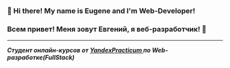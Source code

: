 ### 👋 Hi there! My name is Eugene and I'm Web-Developer!
### Всем привет! Меня зовут Евгений, я веб-разработчик! 👋

---

***Студент онлайн-курсов от [YandexPracticum ](https://practicum.yandex.ru/profile/web/) по Web-разработке(FullStack)***

<!--
**EugeneScheglov/EugeneScheglov** is a ✨ _special_ ✨ repository because its `README.md` (this file) appears on your GitHub profile.

Here are some ideas to get you started:

- 🔭 I’m currently working on ...
- 🌱 I’m currently learning ...
- 👯 I’m looking to collaborate on ...
- 🤔 I’m looking for help with ...
- 💬 Ask me about ...
- 📫 How to reach me: ...
- 😄 Pronouns: ...
- ⚡ Fun fact: ...
-->
